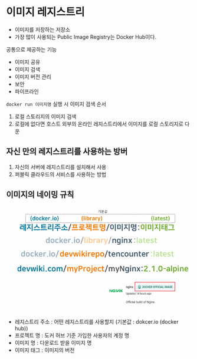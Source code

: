# 이미지 레지스트리
- 이미지를 저장하는 저장소
- 가장 많이 사용되는 Public Image Registry는 Docker Hub이다.

공통으로 제공하는 기능
- 이미지 공유
- 이미지 검색
- 이미지 버전 관리
- 보안
- 파이프라인

`docker run 이미지명` 실행 시 이미지 검색 순서
1. 로컬 스토리지의 이미지 검색
2. 로컬에 없다면 호스트 외부의 온라인 레지스트리에서 이미지를 로컬 스토리지로 다운

## 자신 만의 레지스트리를 사용하는 방버
1. 자신의 서버에 레지스트리를 설치해서 사용
2. 퍼블릭 클라우드의 서비스를 사용하는 방법

## 이미지의 네이밍 규칙
![네이밍 규칙](<./images/이미지명_규칙.png>)
- 레지스트리 주소 : 어떤 레지스트리를 사용할지 (기본값 : dokcer.io (docker hub))
- 프로젝트 명 : 도커 허브 기준 가입한 사용자의 계정 명
- 이미지 명 : 다운로드 받을 이미지 명
- 이미지 태그 : 이미지의 버전